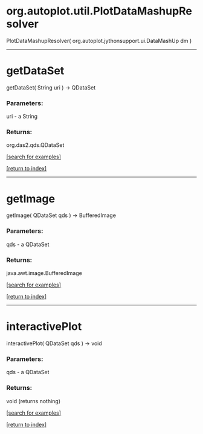 # org.autoplot.util.PlotDataMashupResolver
PlotDataMashupResolver( org.autoplot.jythonsupport.ui.DataMashUp dm )


***
<a name="getDataSet"></a>
# getDataSet
getDataSet( String uri ) &rarr; QDataSet



### Parameters:
uri - a String

### Returns:
org.das2.qds.QDataSet


<a href="https://github.com/autoplot/dev/search?q=getDataSet&unscoped_q=getDataSet">[search for examples]</a>

<a href="https://github.com/autoplot/documentation/blob/master/javadoc/index-all.md">[return to index]</a>

***
<a name="getImage"></a>
# getImage
getImage( QDataSet qds ) &rarr; BufferedImage



### Parameters:
qds - a QDataSet

### Returns:
java.awt.image.BufferedImage


<a href="https://github.com/autoplot/dev/search?q=getImage&unscoped_q=getImage">[search for examples]</a>

<a href="https://github.com/autoplot/documentation/blob/master/javadoc/index-all.md">[return to index]</a>

***
<a name="interactivePlot"></a>
# interactivePlot
interactivePlot( QDataSet qds ) &rarr; void



### Parameters:
qds - a QDataSet

### Returns:
void (returns nothing)


<a href="https://github.com/autoplot/dev/search?q=interactivePlot&unscoped_q=interactivePlot">[search for examples]</a>

<a href="https://github.com/autoplot/documentation/blob/master/javadoc/index-all.md">[return to index]</a>

